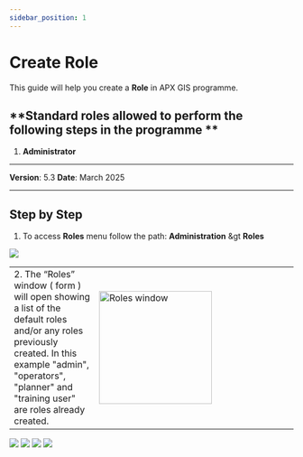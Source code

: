 ```yaml
---
sidebar_position: 1
---
```


# Create Role

This guide will help you create a **Role** in APX GIS programme.

## **Standard roles allowed to perform the following steps in the programme **

1.	**Administrator**

------------

**Version**: 5.3
**Date**: March 2025

------------
## **Step by Step**

1. To access **Roles** menu follow the path: **Administration** &gt **Roles**

![](/img/1.Roles/roles-create01.png)

<table style="border-collapse: collapse; border: none;">
  <tr style="border: none;">
    <td style="border: none; width: 30%;">
        2. The “Roles” window ( form ) will open showing a list of the default roles and/or any roles previously created. 
        In this example "admin", "operators", "planner" and "training user" are roles already created.
    </td>
    <td style="border: none; width: 70%;">
      <img src="/img/1.Roles/roles-create02.png" alt="Roles window" width="200"/>
    </td>
  </tr>
</table>



![](/img/1.Roles/roles-create03.png)
![](/img/1.Roles/roles-create04.png)
![](/img/1.Roles/roles-create05.png)
![](/img/1.Roles/roles-create06.png)